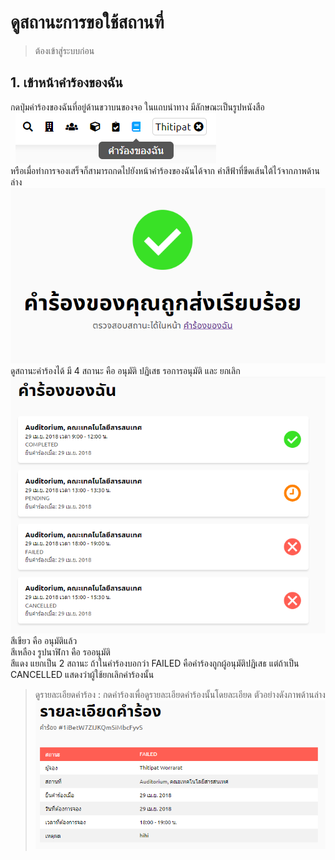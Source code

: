 # ดูสถานะการขอใช้สถานที่
> ต้องเข้าสู่ระบบก่อน
## 1. เข้าหน้าคำร้องของฉัน
  กดปุ่มคำร้องของฉันที่อยู่ด้านขวาบนของจอ ในแถบนำทาง มีลักษณะเป็นรูปหนังสือ<br>
     ![](../man-img/03.request-status/my-request-button.png)<br>
  หรือเมื่อทำการจองเสร็จก็สามารถกดไปยังหน้าคำร้องของฉันได้จาก คำสีฟ้าที่ขีดเส้นใต้ไว้จากภาพด้านล่าง
     ![](../man-img/02.request-space/is-send.png)<br>
  ดูสถานะคำร้องได้ มี 4 สถานะ คือ อนุมัติ ปฏิเสธ รอการอนุมัติ และ ยกเลิก<br>
  ![](../man-img/03.request-status/my-request.png)<br>
  สีเขียว คือ อนุมัติแล้ว<br>
  สีเหลือง รูปนาฬิกา คือ รออนุมัติ<br>
  สีแดง แยกเป็น 2 สถานะ ถ้าในคำร้องบอกว่า FAILED คือคำร้องถูกผู้อนุมัติปฏิเสธ แต่ถ้าเป็น CANCELLED แสดงว่าผู้ใช้ยกเลิกคำร้องนั้น<br>
> ดูรายละเอียดคำร้อง : กดคำร้องเพื่อดูรายละเอียดคำร้องนั้นโดยละเอียด ตัวอย่างดังภาพด้านล่าง<br>
  ![](../man-img/03.request-status/request-detail.png)
